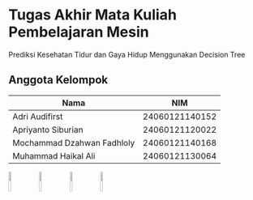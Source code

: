 # Tugas Akhir Mata Kuliah Pembelajaran Mesin

<p>Prediksi Kesehatan Tidur dan Gaya Hidup Menggunakan Decision Tree<p>

## Anggota Kelompok

| Nama                       | NIM            |
| -------------------------- | -------------- |
| Adri Audifirst             | 24060121140152 |
| Apriyanto Siburian         | 24060121120022 |
| Mochammad Dzahwan Fadhloly | 24060121140168 |
| Muhammad Haikal Ali        | 24060121130064 |

<a href="https://github.com/hanyaseorangpelajar">
<img src="https://github.com/hanyaseorangpelajar.png" width="10%" height="10%" align="left" style="margin-right: 10px;"/>
</a>

<a href="https://github.com/mdzahwan21">
<img src="https://github.com/mdzahwan21.png" width="10%" height="10%" border-rounded="100px" align="left" style="margin-right: 10px;"/>
</a>

<a href="https://github.com/haikalassegaf">
<img src="https://github.com/haikalassegaf.png" width="10%" height="10%" align="left" style="margin-right: 10px;"/>
</a>

<a href="https://github.com/aprilrian">
<img src="https://github.com/aprilrian.png" width="10%" height="10%" align="left" style="margin-right: 10px;"/>
</a>
